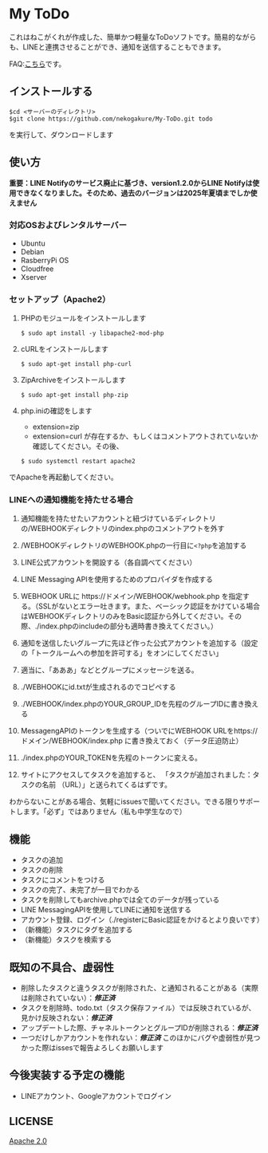 # My ToDo
これはねこがくれが作成した、簡単かつ軽量なToDoソフトです。簡易的ながらも、LINEと連携させることができ、通知を送信することもできます。

FAQ:[こちら](https://github.com/nekogakure/My-ToDo/blob/main/src/FAQ.md)です。

## インストールする
```
$cd <サーバーのディレクトリ>
$git clone https://github.com/nekogakure/My-ToDo.git todo
```
を実行して、ダウンロードします

## 使い方
**重要：LINE Notifyのサービス廃止に基づき、version1.2.0からLINE Notifyは使用できなくなりました。そのため、過去のバージョンは2025年夏頃までしか使えません**

### 対応OSおよびレンタルサーバー
- Ubuntu
- Debian
- RasberryPi OS
- Cloudfree
- Xserver

### セットアップ（Apache2）
1. PHPのモジュールをインストールします
   ```
   $ sudo apt install -y libapache2-mod-php
   ```
2. cURLをインストールします
   ```
   $ sudo apt-get install php-curl
   ```

3. ZipArchiveをインストールします
   ```
   $ sudo apt-get install php-zip
   ```

4. php.iniの確認をします
      - extension=zip
      - extension=curl
が存在するか、もしくはコメントアウトされていないか確認してください。その後、
   ```
   $ sudo systemctl restart apache2
   ```
でApacheを再起動してください。

### LINEへの通知機能を持たせる場合
1. 通知機能を持たせたいアカウントと紐づけているディレクトリの/WEBHOOKディレクトリのindex.phpのコメントアウトを外す

2. /WEBHOOKディレクトリのWEBHOOK.phpの一行目に`<?php`を追加する

3. LINE公式アカウントを開設する（各自調べてください）

4. LINE Messaging APIを使用するためのプロパイダを作成する

5. WEBHOOK URLに https://ドメイン/WEBHOOK/webhook.php を指定する。（SSLがないとエラー吐きます。また、ベーシック認証をかけている場合はWEBHOOKディレクトリのみをBasic認証から外してください。その際、./index.phpのincludeの部分も適時書き換えてください。）

6. 通知を送信したいグループに先ほど作った公式アカウントを追加する（設定の「トークルームへの参加を許可する」をオンにしてください」

7. 適当に、「あああ」などとグループにメッセージを送る。

8. ./WEBHOOKにid.txtが生成されるのでコピペする
    
9. ./WEBHOOK/index.phpのYOUR_GROUP_IDを先程のグループIDに書き換える
    
10. MessagengAPIのトークンを生成する（ついでにWEBHOOK URLをhttps://ドメイン/WEBHOOK/index.php に書き換えておく（データ圧迫防止）

11. ./index.phpのYOUR_TOKENを先程のトークンに変える。
    
12. サイトにアクセスしてタスクを追加すると、 「タスクが追加されました：タスクの名前 （URL）」と送られてくるはずです。

わからないことがある場合、気軽にissuesで聞いてください。できる限りサポートします。「必ず」ではありません（私も中学生なので）

## 機能
- タスクの追加
- タスクの削除
- タスクにコメントをつける
- タスクの完了、未完了が一目でわかる
- タスクを削除してもarchive.phpでは全てのデータが残っている
- LINE MessagingAPIを使用してLINEに通知を送信する
- アカウント登録、ログイン（./registerにBasic認証をかけるとより良いです）
- （新機能）タスクにタグを追加する
- （新機能）タスクを検索する

## 既知の不具合、虚弱性
- 削除したタスクと違うタスクが削除された、と通知されることがある（実際は削除されていない）：***修正済***
- タスクを削除時、todo.txt（タスク保存ファイル）では反映されているが、見かけ反映されない：***修正済***
- アップデートした際、チャネルトークンとグループIDが削除される：***修正済***
- 一つだけしかアカウントを作れない：***修正済***
このほかにバグや虚弱性が見つかった際はissesで報告よろしくお願いします

## 今後実装する予定の機能
- LINEアカウント、Googleアカウントでログイン

## LICENSE
[Apache 2.0](https://github.com/nekogakure/My-ToDo/blob/main/LICENSE)
